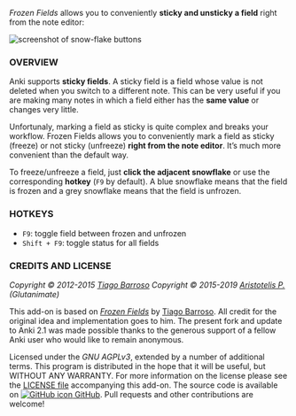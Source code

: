 <!-- BANNER -->

*Frozen Fields* allows you to conveniently **sticky and unsticky a field** right from the note editor:

![screenshot of snow-flake buttons](https://raw.githubusercontent.com/glutanimate/frozen-fields/master/screenshots/screenshot.png)

### OVERVIEW

Anki supports **sticky fields**. A sticky field is a field whose value is not deleted when you switch to a different note. This can be very useful if you are making many notes in which a field either has the **same value** or changes very little.

Unfortunaly, marking a field as sticky is quite complex and breaks your workflow. Frozen Fields allows you to conveniently mark a field as sticky (freeze) or not sticky (unfreeze) **right from the note editor**. It’s much more convenient than the default way. 

To freeze/unfreeze a field, just **click the adjacent snowflake** or use the corresponding **hotkey** (`F9` by default). A blue snowflake means that the field is frozen and a grey snowflake means that the field is unfrozen.

### HOTKEYS

- `F9`: toggle field between frozen and unfrozen
- `Shift + F9`: toggle status for all fields

<!-- CHANGELOG -->

<!-- SUPPORT -->

### CREDITS AND LICENSE

*Copyright © 2012-2015 [Tiago Barroso](https://github.com/tmbb)*
*Copyright © 2015-2019 [Aristotelis P.](https://glutanimate.com/)  (Glutanimate)*

This add-on is based on [*Frozen Fields*](https://github.com/tmbb/FrozenFields) by [Tiago Barroso](https://github.com/tmbb). All credit for the original idea and implementation goes to him. The present fork and update to Anki 2.1 was made possible thanks to the generous support of a fellow Anki user who would like to remain anonymous.

Licensed under the _GNU AGPLv3_, extended by a number of additional terms. This program is distributed in the hope that it will be useful, but WITHOUT ANY WARRANTY. For more information on the license please see the [LICENSE file](https://github.com/glutanimate/frozen-fields/blob/master/LICENSE) accompanying this add-on. The source code is available on [![GitHub icon](https://glutanimate.com/logos/github.svg) GitHub](https://github.com/glutanimate/frozen-fields). Pull requests and other contributions are welcome!

<!-- RESOURCES -->

<!-- FUNDING -->
